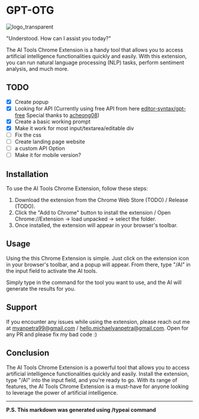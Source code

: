 # GPT-OTG
![logo_transparent](https://user-images.githubusercontent.com/57763111/236892374-626e03c5-27eb-4771-afa8-e9daaa6adc83.png)


"Understood. How can I assist you today?"

The AI Tools Chrome Extension is a handy tool that allows you to access artificial intelligence functionalities quickly and easily. With this extension, you can run natural language processing (NLP) tasks, perform sentiment analysis, and much more. 

## TODO
- [x] Create popup
- [x] Looking for API (Currently using free API from here <a href="https://github.com/editor-syntax/gpt-free">editor-syntax/gpt-free</a> Special thanks to <a href="https://github.com/acheong08">acheong08</a>)
- [x] Create a basic working prompt
- [x] Make it work for most input/textarea/editable div 
- [ ] Fix the css
- [ ] Create landing page website
- [ ] a custom API Option
- [ ] Make it for mobile version?

## Installation

To use the AI Tools Chrome Extension, follow these steps:

1. Download the extension from the Chrome Web Store (TODO) / Release (TODO).
2. Click the "Add to Chrome" button to install the extension / Open Chrome://Extension -> load unpacked -> select the folder.
3. Once installed, the extension will appear in your browser's toolbar.

## Usage

Using the this Chrome Extension is simple. Just click on the extension icon in your browser's toolbar, and a popup will appear. From there, type "/AI" in the input field to activate the AI tools. 

Simply type in the command for the tool you want to use, and the AI will generate the results for you. 

## Support

If you encounter any issues while using the extension, please reach out me at myanpetra99@gmail.com / hello.michaelyanpetra@gmail.com. 
Open for any PR and please fix my bad code :)

## Conclusion

The AI Tools Chrome Extension is a powerful tool that allows you to access artificial intelligence functionalities quickly and easily. Install the extension, type "/AI" into the input field, and you're ready to go. With its range of features, the AI Tools Chrome Extension is a must-have for anyone looking to leverage the power of artificial intelligence.


----------------------------------------------------------------
**P.S. This markdown was generated using /typeai command**
